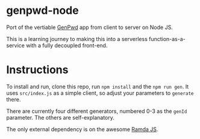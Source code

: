 # genpwd-node

Port of the vertiable [GenPwd](https://github.com/alphajuliet/GenPwd) app from client to server on Node JS.

This is a learning journey to making this into a serverless function-as-a-service with a
fully decoupled front-end.

# Instructions

To install and run, clone this repo, run `npm install` and the `npm run gen`. It
uses `src/index.js` as a simple client, so adjust your parameters to `generate` there.

There are currently four different generators, numbered 0-3 as the `genId`
parameter. The others are self-explanatory.

The only external dependency is on the awesome [Ramda JS](https://ramdajs.com/).

